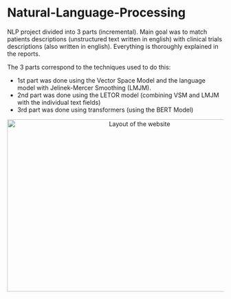 # Natural-Language-Processing
NLP project divided into 3 parts (incremental). Main goal was to match patients descriptions (unstructured text written in english) with clinical trials descriptions (also written in english). Everything is thoroughly explained in the reports.

The 3 parts correspond to the techniques used to do this:
- 1st part was done using the Vector Space Model and the language model with Jelinek-Mercer Smoothing (LMJM).
- 2nd part was done using the LETOR model (combining VSM and LMJM with the individual text fields)
- 3rd part was done using transformers (using the BERT Model)

<p align="center">
       <img src="https://i.imgur.com/GElcPJq.jpeg" width="600" height="400" alt="Layout of the website">
</p>
